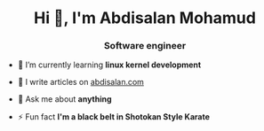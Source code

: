 <h1 align="center">Hi 👋, I'm Abdisalan Mohamud</h1>
<h3 align="center">Software engineer</h3>

- 🌱 I’m currently learning **linux kernel development**

- 📝 I write articles on [abdisalan.com](https://abdisalan.com)

- 💬 Ask me about **anything**

- ⚡ Fun fact **I'm a black belt in Shotokan Style Karate**
